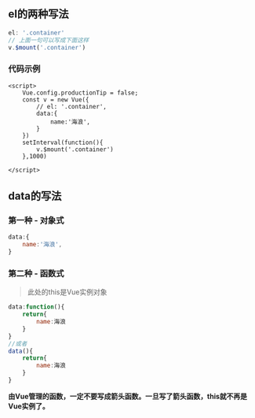 ## el的两种写法

```javascript
el: '.container'
// 上面一句可以写成下面这样
v.$mount('.container')
```

### 代码示例

```vue
<script>
    Vue.config.productionTip = false;
    const v = new Vue({
        // el: '.container',
        data:{
            name:'海浪',
        }
    })
    setInterval(function(){
        v.$mount('.container')
    },1000)
    
</script>
```

## data的写法

### 第一种 - 对象式

```JavaScript
data:{
    name:'海浪',
}
```

### 第二种 - 函数式

> 此处的this是Vue实例对象

```javascript
data:function(){
    return{
        name:海浪
    }
}
//或者
data(){
    return{
        name:海浪
    }
}
```

**由Vue管理的函数，一定不要写成箭头函数。一旦写了箭头函数，this就不再是Vue实例了。**

